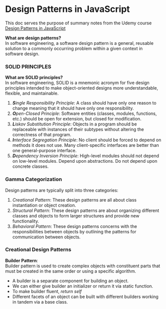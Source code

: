 # Design Patterns in JavaScript
This doc serves the purpose of summary notes from the Udemy course [Design Patterns in JavaScript](https://www.udemy.com/course/design-patterns-javascript/)  


**What are design patterns?**  
In software engineering, a software design pattern is a general, reusable solution to a commonly occurring problem within a given context in software design.  


### SOLID PRINCIPLES
**What are SOLID principles?**  
In software engineering, SOLID is a mnemonic acronym for five design principles intended to make object-oriented designs more understandable, flexible, and maintainable.  
1. _**S**ingle Responsibility Principle_: A class should have only one reason to change meaning that it should have only one responsibility.
2. _**O**pen-Closed Principle_: Software entities (classes, modules, functions, etc.) should be open for extension, but closed for modification.
3. _**L**iskov Substitution Principle_: Objects in a program should be replaceable with instances of their subtypes without altering the correctness of that program.
4. _**I**nterface Segregation Principle_: No client should be forced to depend on methods it does not use. Many client-specific interfaces are better than one general-purpose interface. 
5. _**D**ependency Inversion Principle_: High-level modules should not depend on low-level modules. Depend upon abstractions. Do not depend upon concrete classes.

### Gamma Categorization
Design patterns are typically split into three categories:   
1. _Creational Pattern_: These design patterns are all about class instantiation or object creation.
2. _Structural Pattern_: These design patterns are about organizing different classes and objects to form larger structures and provide new functionality. 
3. _Behavioral Pattern_: These design patterns concerns with the responsibilities between objects by outlining the patterns for communication between objects. 

### Creational Design Patterns
**Builder Pattern**:   
Builder pattern is used to create complex objects with constituent parts that must be created in the same order or using a specific algorithm.  
- A builder is a separate component for building an object.
- We can either give builder an initializer or return it via static function.
- To make builder fluent, _return self_
- Different facets of an object can be built with different builders working in tandem via a base class.  
